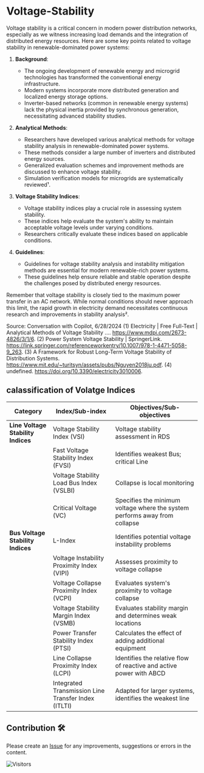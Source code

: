 # Voltage-Stability



Voltage stability is a critical concern in modern power distribution networks, especially as we witness increasing load demands and the integration of distributed energy resources. Here are some key points related to voltage stability in renewable-dominated power systems:

1. **Background**:
   - The ongoing development of renewable energy and microgrid technologies has transformed the conventional energy infrastructure.
   - Modern systems incorporate more distributed generation and localized energy storage options.
   - Inverter-based networks (common in renewable energy systems) lack the physical inertia provided by synchronous generation, necessitating advanced stability studies.

2. **Analytical Methods**:
   - Researchers have developed various analytical methods for voltage stability analysis in renewable-dominated power systems.
   - These methods consider a large number of inverters and distributed energy sources.
   - Generalized evaluation schemes and improvement methods are discussed to enhance voltage stability.
   - Simulation verification models for microgrids are systematically reviewed¹.

3. **Voltage Stability Indices**:
   - Voltage stability indices play a crucial role in assessing system stability.
   - These indices help evaluate the system's ability to maintain acceptable voltage levels under varying conditions.
   - Researchers critically evaluate these indices based on applicable conditions.

4. **Guidelines**:
   - Guidelines for voltage stability analysis and instability mitigation methods are essential for modern renewable-rich power systems.
   - These guidelines help ensure reliable and stable operation despite the challenges posed by distributed energy resources.

Remember that voltage stability is closely tied to the maximum power transfer in an AC network. While normal conditions should never approach this limit, the rapid growth in electricity demand necessitates continuous research and improvements in stability analysis².


Source: Conversation with Copilot, 6/28/2024
(1) Electricity | Free Full-Text | Analytical Methods of Voltage Stability .... https://www.mdpi.com/2673-4826/3/1/6.
(2) Power System Voltage Stability | SpringerLink. https://link.springer.com/referenceworkentry/10.1007/978-1-4471-5058-9_263.
(3) A Framework for Robust Long-Term Voltage Stability of Distribution Systems. https://www.mit.edu/~turitsyn/assets/pubs/Nguyen2018ju.pdf.
(4) undefined. https://doi.org/10.3390/electricity3010006.

## calassification of Volatge Indices



| Category                         | Index/Sub-index                           | Objectives/Sub-objectives                                       |
|----------------------------------|-------------------------------------------|----------------------------------------------------------------|
| **Line Voltage Stability Indices** | Voltage Stability Index (VSI)             | Voltage stability assessment in RDS                            |
|                                  | Fast Voltage Stability Index (FVSI)       | Identifies weakest Bus; critical Line                          |
|                                  | Voltage Stability Load Bus Index (VSLBI)  | Collapse is local monitoring                                   |
|                                  | Critical Voltage (VC)                     | Specifies the minimum voltage where the system performs away from collapse |
| **Bus Voltage Stability Indices**  | L-Index                                   | Identifies potential voltage instability problems              |
|                                  | Voltage Instability Proximity Index (VIPI)| Assesses proximity to voltage collapse                         |
|                                  | Voltage Collapse Proximity Index (VCPI)   | Evaluates system's proximity to voltage collapse               |
|                                  | Voltage Stability Margin Index (VSMB)     | Evaluates stability margin and determines weak locations       |
|                                  | Power Transfer Stability Index (PTSI)     | Calculates the effect of adding additional equipment           |
|                                  | Line Collapse Proximity Index (LCPI)      | Identifies the relative flow of reactive and active power with ABCD |
|                                  | Integrated Transmission Line Transfer Index (ITLTI) | Adapted for larger systems, identifies the weakest line        |





## Contribution 🛠️

Please create an [Issue](https://github.com/sofyansurung/Voltage-Stability/issues) for any improvements, suggestions or errors in the content.

![Visitors](https://api.visitorbadge.io/api/visitors?path=https%3A%2F%2Fgithub.com%2Fop1i%2FVoltage-Stability&label=Visitor&countColor=%23263759)

